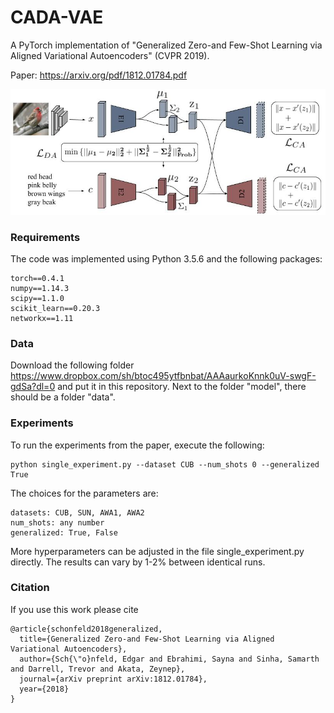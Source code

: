 # CADA-VAE
A PyTorch implementation of "Generalized Zero-and Few-Shot Learning via Aligned Variational Autoencoders" (CVPR 2019).

Paper: https://arxiv.org/pdf/1812.01784.pdf

<p align="center">
  <img width="600" src="model.jpg">
</p>
<p align="justify">
  
### Requirements
The code was implemented using Python 3.5.6 and the following packages:
```
torch==0.4.1
numpy==1.14.3
scipy==1.1.0
scikit_learn==0.20.3
networkx==1.11
```

### Data
Download the following folder https://www.dropbox.com/sh/btoc495ytfbnbat/AAAaurkoKnnk0uV-swgF-gdSa?dl=0
and put it in this repository.
Next to the folder "model", there should be a folder "data".

### Experiments

To run the experiments from the paper, execute the following:
```
python single_experiment.py --dataset CUB --num_shots 0 --generalized True
```
The choices for the parameters are:
```
datasets: CUB, SUN, AWA1, AWA2
num_shots: any number 
generalized: True, False
```
More hyperparameters can be adjusted in the file single_experiment.py directly. The results can vary by 1-2% between identical runs.

### Citation
If you use this work please cite
```
@article{schonfeld2018generalized,
  title={Generalized Zero-and Few-Shot Learning via Aligned Variational Autoencoders},
  author={Sch{\"o}nfeld, Edgar and Ebrahimi, Sayna and Sinha, Samarth and Darrell, Trevor and Akata, Zeynep},
  journal={arXiv preprint arXiv:1812.01784},
  year={2018}
}
```



